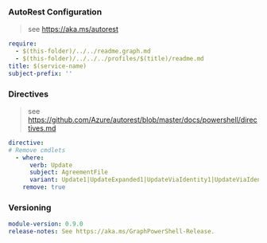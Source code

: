 
### AutoRest Configuration

> see https://aka.ms/autorest

``` yaml
require:
  - $(this-folder)/../../readme.graph.md
  - $(this-folder)/../../../profiles/$(title)/readme.md
title: $(service-name)
subject-prefix: ''
```

### Directives

> see https://github.com/Azure/autorest/blob/master/docs/powershell/directives.md

``` yaml
directive:
# Remove cmdlets
  - where:
      verb: Update
      subject: AgreementFile
      variant: Update1|UpdateExpanded1|UpdateViaIdentity1|UpdateViaIdentityExpanded1
    remove: true
```

### Versioning

``` yaml
module-version: 0.9.0
release-notes: See https://aka.ms/GraphPowerShell-Release.
```
